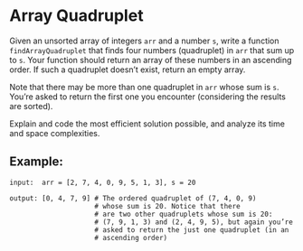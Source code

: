 # Array Quadruplet

Given an unsorted array of integers `arr` and a number `s`, write a function `findArrayQuadruplet` that finds four numbers (quadruplet) in `arr` that sum up to `s`. Your function should return an array of these numbers in an ascending order. If such a quadruplet doesn’t exist, return an empty array.

Note that there may be more than one quadruplet in `arr` whose sum is `s`. You’re asked to return the first one you encounter (considering the results are sorted).

Explain and code the most efficient solution possible, and analyze its time and space complexities.

## Example:

```
input:  arr = [2, 7, 4, 0, 9, 5, 1, 3], s = 20

output: [0, 4, 7, 9] # The ordered quadruplet of (7, 4, 0, 9)
                     # whose sum is 20. Notice that there
                     # are two other quadruplets whose sum is 20:
                     # (7, 9, 1, 3) and (2, 4, 9, 5), but again you’re
                     # asked to return the just one quadruplet (in an
                     # ascending order)
```
